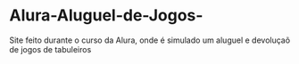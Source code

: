 # Alura-Aluguel-de-Jogos-
Site feito durante o curso da Alura, onde é simulado um aluguel e devoluçaõ de jogos de tabuleiros 
